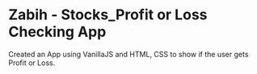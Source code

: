 # Zabih - Stocks_Profit or Loss Checking App

Created an App using VanillaJS and HTML, CSS to show if the user gets Profit or Loss.
